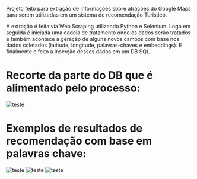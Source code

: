 Projeto feito para extração de informações sobre atrações do Google Maps para serem utilizadas em um sistema de recomendação Turístico.

A extração é feita via Web Scraping utilizando Python e Selenium.
Logo em seguida é iniciada uma cadeia de tratamento onde os dados serão tratados e também acontece a geração de alguns novos campos com base nos dados coletados (latitude, longitude, palavras-chaves e embeddings).
E finalmente e feito a inserção desses dados em um DB SQL.


# Recorte da parte do DB que é alimentado pelo processo:
![teste](https://i.imgur.com/IcwgRyG.png)

# Exemplos de resultados de recomendação com base em palavras chave:
![teste](https://i.imgur.com/LtcgeLe.png) ![teste](https://i.imgur.com/opKr1My.png) ![teste](https://i.imgur.com/u2iTjcq.png)
